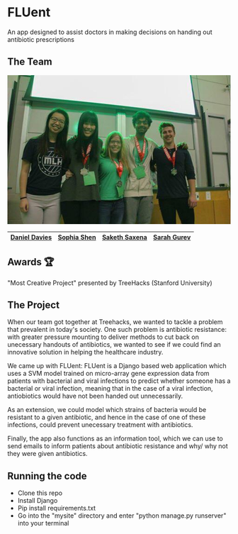 # FLUent
An app designed to assist doctors in making decisions on handing out antibiotic prescriptions

## The Team
<html>
    <img src="https://github.com/Daniel-Davies/TreeHacks/blob/master/68565359_756639748124610_1220692214477225984_n.jpg" alt="Team Photo" width="550">
</html>  

|[Daniel Davies](https://github.com/Daniel-Davies)|[Sophia Shen](https://github.com/sophiaszy)| [Saketh Saxena](https://github.com/sakethsaxena) | [Sarah Gurev](https://www.linkedin.com/in/sarahgurev/)
|--|--|--|--| 

## Awards 🏆
"Most Creative Project" presented by TreeHacks (Stanford University)

## The Project

When our team got together at Treehacks, we wanted to tackle a problem that prevalent in today's society. One such problem is antibiotic resistance: with greater pressure mounting to deliver methods to cut back on unecessary handouts of antibiotics, we wanted to see if we could find an innovative solution in helping the healthcare industry.

We came up with FLUent: FLUent is a Django based web application which uses a SVM model trained on micro-array gene expression data from patients with bacterial and viral infections to predict whether someone has a bacterial or viral infection, meaning that in the case of a viral infection, antiobiotics would have not been handed out unnecessarily.

As an extension, we could model which strains of bacteria would be resistant to a given antibiotic, and hence in the case of one of these infections, could prevent unecessary treatment with antibiotics.

Finally, the app also functions as an information tool, which we can use to send emails to inform patients about antibiotic resistance and why/ why not they were given antibiotics.

## Running the code

- Clone this repo
- Install Django
- Pip install requirements.txt
- Go into the "mysite" directory and enter "python manage.py runserver" into your terminal
